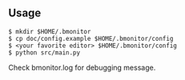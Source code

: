 Usage
-----
    $ mkdir $HOME/.bmonitor
    $ cp doc/config.example $HOME/.bmonitor/config
    $ <your favorite editor> $HOME/.bmonitor/config
    $ python src/main.py

Check bmonitor.log for debugging message.
